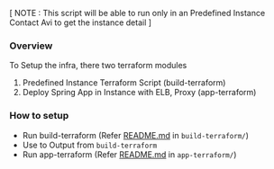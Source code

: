 [ NOTE : This script will be able to run only in an Predefined Instance Contact Avi to get the instance detail ]

### Overview ###

To Setup the infra, there two terraform modules
1. Predefined Instance Terraform Script (build-terraform)
2. Deploy Spring App in Instance with ELB, Proxy (app-terraform)
 


### How to setup ###
* Run build-terraform (Refer [README.md](./build-terraform/README.md) in `build-terraform/`)
* Use to Output from `build-terraform`
* Run app-terraform (Refer [README.md](./app-terraform/README.md) in `app-terraform/`)
